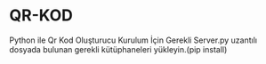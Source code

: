 # QR-KOD
Python ile Qr Kod Oluşturucu 
Kurulum İçin Gerekli Server.py uzantılı dosyada bulunan gerekli kütüphaneleri yükleyin.(pip install)

